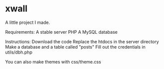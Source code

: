 # xwall
A little project I made.

Requirements:
A stable server
PHP
A MySQL database

Instructions:
Download the code
Replace the htdocs in the server directory
Make a database and a table called "posts"
Fill out the credentials in utils/dbh.php

You can also make themes with css/theme.css
